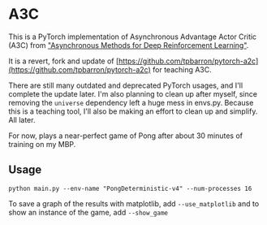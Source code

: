 # A3C

This is a PyTorch implementation of Asynchronous Advantage Actor Critic (A3C) from ["Asynchronous Methods for Deep Reinforcement Learning"](https://arxiv.org/pdf/1602.01783v1.pdf).

It is a revert, fork and update of [https://github.com/tpbarron/pytorch-a2c](https://github.com/tpbarron/pytorch-a2c) for teaching A3C.

There are still many outdated and deprecated PyTorch usages, and I'll complete the update later. I'm also planning to clean up after myself, since removing the `universe` dependency left a huge mess in envs.py. Because this is a teaching tool, I'll also be making an effort to clean up and simplify. All later.

For now, plays a near-perfect game of Pong after about 30 minutes of training on my MBP.

## Usage
```
python main.py --env-name "PongDeterministic-v4" --num-processes 16
```

To save a graph of the results with matplotlib, add `--use_matplotlib` and to show an instance of the game, add `--show_game`
